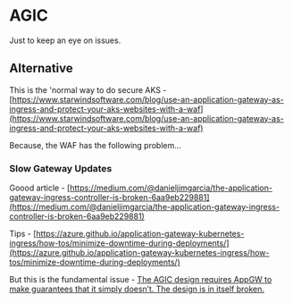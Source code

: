# AGIC

Just to keep an eye on issues.

## Alternative

This is the 'normal way to do secure AKS - [https://www.starwindsoftware.com/blog/use-an-application-gateway-as-ingress-and-protect-your-aks-websites-with-a-waf](https://www.starwindsoftware.com/blog/use-an-application-gateway-as-ingress-and-protect-your-aks-websites-with-a-waf)

Because, the WAF has the following problem...

### Slow Gateway Updates

Goood article - 
[https://medium.com/@danieljimgarcia/the-application-gateway-ingress-controller-is-broken-6aa9eb229881](https://medium.com/@danieljimgarcia/the-application-gateway-ingress-controller-is-broken-6aa9eb229881)

Tips - 
[https://azure.github.io/application-gateway-kubernetes-ingress/how-tos/minimize-downtime-during-deployments/](https://azure.github.io/application-gateway-kubernetes-ingress/how-tos/minimize-downtime-during-deployments/)

But this is the fundamental issue - 
[The AGIC design requires AppGW to make guarantees that it simply doesn’t. The design is in itself broken.](https://github.com/Azure/application-gateway-kubernetes-ingress/issues/1124#issuecomment-824595041)
